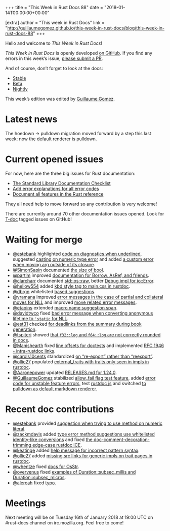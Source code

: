 +++
title = "This Week in Rust Docs 88"
date = "2018-01-14T00:00:00+00:00"

[extra]
author = "This week in Rust Docs"
link = "http://guillaumegomez.github.io/this-week-in-rust-docs/blog/this-week-in-rust-docs-88"
+++
<p>Hello and welcome to <em>This Week in Rust Docs</em>!</p>

<p><em>This Week in Rust Docs</em> is openly developed <a href="https://github.com/GuillaumeGomez/this-week-in-rust-docs">on GitHub</a>.
If you find any errors in this week’s issue, <a href="https://github.com/GuillaumeGomez/this-week-in-rust-docs/pulls">please submit a PR</a>.</p>

<p>And of course, don’t forget to look at the docs:</p>

<ul>
  <li><a href="https://doc.rust-lang.org/">Stable</a></li>
  <li><a href="https://doc.rust-lang.org/beta/">Beta</a></li>
  <li><a href="https://doc.rust-lang.org/nightly/">Nightly</a></li>
</ul>

<p>This week’s edition was edited by <a href="https://github.com/GuillaumeGomez">Guillaume Gomez</a>.</p>

<h1 id="latest-news">Latest news</h1>

<p>The hoedown -&gt; pulldown migration moved forward by a step this last week: now the default renderer is pulldown.</p>

<h1 id="current-opened-issues">Current opened issues</h1>

<p>For now, here are the three big issues for Rust documentation:</p>

<ul>
  <li><a href="https://github.com/rust-lang/rust/issues/29329">The Standard Library Documentation Checklist</a></li>
  <li><a href="https://github.com/rust-lang/rust/issues/32777">Add error explanations for all error codes</a></li>
  <li><a href="https://github.com/rust-lang-nursery/reference/issues/9">Document all features in the Rust reference</a></li>
</ul>

<p>They all need help to move forward so any contribution is very welcome!</p>

<p>There are currently around 70 other documentation issues opened. Look for <a href="https://github.com/rust-lang/rust/labels/T-doc">T-doc</a> tagged issues on GitHub!</p>

<h1 id="waiting-for-merge">Waiting for merge</h1>

<ul>
  <li><a href="https://github.com/estebank">@estebank</a> highlighted <a href="https://github.com/rust-lang/rust/pull/45752">code on diagnostics when underlined</a>, suggested <a href="https://github.com/rust-lang/rust/pull/47247">casting on numeric type error</a> and added <a href="https://github.com/rust-lang/rust/pull/47144">a custom error when moving arg outside of its closure</a>.</li>
  <li><a href="https://github.com/SimonSapin">@SimonSapin</a> documented <a href="https://github.com/rust-lang/rust/pull/46156">the size of bool</a>.</li>
  <li><a href="https://github.com/partim">@partim</a> improved <a href="https://github.com/rust-lang/rust/pull/46518">documentation for Borrow, AsRef, and friends</a>.</li>
  <li><a href="https://github.com/clarcharr">@clarcharr</a> documented <a href="https://github.com/rust-lang/rust/pull/46962">std::os::raw</a>, better <a href="https://github.com/rust-lang/rust/pull/47120">Debug impl for io::Error</a>.</li>
  <li><a href="https://github.com/hellow554">@hellow554</a> added <a href="https://github.com/rust-lang/rust/pull/46938">kbd style tag to main.css in rustdoc</a>.</li>
  <li><a href="https://github.com/dbrgn">@dbrgn</a> whitelisted <a href="https://github.com/rust-lang/rust/pull/46815">based suggestions</a>.</li>
  <li><a href="https://github.com/vramana">@vramana</a> improved <a href="https://github.com/rust-lang/rust/pull/47020">error messages in the case of partial and collateral moves for NLL</a> and improved <a href="https://github.com/rust-lang/rust/pull/47093">move related error messages</a>.</li>
  <li><a href="https://github.com/etaoins">@etaoins</a> extended <a href="https://github.com/rust-lang/rust/pull/47424">macro name suggestion span</a>.</li>
  <li><a href="https://github.com/davidtwco">@davidtwco</a> fixed <a href="https://github.com/rust-lang/rust/pull/47329">bad error message when converting anonymous lifetime to <code class="highlighter-rouge">'static</code> for NLL</a>.</li>
  <li><a href="https://github.com/est31">@est31</a> checked <a href="https://github.com/rust-lang/rust/pull/47423">for deadlinks from the summary during book generation</a>.</li>
  <li><a href="https://github.com/tspiteri">@tspiteri</a> showed <a href="https://github.com/rust-lang/rust/pull/47277">that <code class="highlighter-rouge">f32::log</code> and <code class="highlighter-rouge">f64::log</code> are not correctly rounded in docs</a>.</li>
  <li><a href="https://github.com/Manishearth">@Manishearth</a> fixed <a href="https://github.com/rust-lang/rust/pull/47274">line offsets for doctests</a> and implemented <a href="https://github.com/rust-lang/rust/pull/47046">RFC 1946 - intra-rustdoc links</a>.</li>
  <li><a href="https://github.com/carols10cents">@carols10cents</a> standardized <a href="https://github.com/rust-lang/rust/pull/47404">on “re-export” rather than “reexport”</a>.</li>
  <li><a href="https://github.com/ollie27">@ollie27</a> populated <a href="https://github.com/rust-lang/rust/pull/47313">external_traits with traits only seen in impls in rustdoc</a>.</li>
  <li><a href="https://github.com/Aaronepower">@Aaronepower</a> updated <a href="https://github.com/rust-lang/rust/pull/47286">RELEASES.md for 1.24.0</a>.</li>
  <li><a href="https://github.com/GuillaumeGomez">@GuillaumeGomez</a> stabilized <a href="https://github.com/rust-lang/rust/pull/46501">allow_fail flag test feature</a>, added <a href="https://github.com/rust-lang/rust/pull/47413">error code for unstable feature errors</a>, test <a href="https://github.com/rust-lang/rust/pull/47250">rustdoc js</a> and switched <a href="https://github.com/rust-lang/rust/pull/47398">to pulldown as default markdown renderer</a>.</li>
</ul>

<h1 id="recent-doc-contributions">Recent doc contributions</h1>

<ul>
  <li><a href="https://github.com/estebank">@estebank</a> provided <a href="https://github.com/rust-lang/rust/pull/47171">suggestion when trying to use method on numeric literal</a>.</li>
  <li><a href="https://github.com/zackmdavis">@zackmdavis</a> added <a href="https://github.com/rust-lang/rust/pull/46461">type error method suggestions use whitelisted identity-like conversions</a> and fixed <a href="https://github.com/rust-lang/rust/pull/47210">the doc-comment-decoration-trimming edge-case rustdoc ICE</a>.</li>
  <li><a href="https://github.com/keatinge">@keatinge</a> added <a href="https://github.com/rust-lang/rust/pull/47232">help message for incorrect pattern syntax</a>.</li>
  <li><a href="https://github.com/ollie27">@ollie27</a> added <a href="https://github.com/rust-lang/rust/pull/47039">missing src links for generic impls on trait pages in rustdoc</a>.</li>
  <li><a href="https://github.com/whentze">@whentze</a> fixed <a href="https://github.com/rust-lang/rust/pull/47357">docs for OsStr</a>.</li>
  <li><a href="https://github.com/overvenus">@overvenus</a> fixed <a href="https://github.com/rust-lang/rust/pull/47375">examples of Duration::subsec_millis and Duration::subsec_micros</a>.</li>
  <li><a href="https://github.com/alercah">@alercah</a> fixed <a href="https://github.com/rust-lang/rust/pull/47340">typo</a>.</li>
</ul>

<h1 id="meetings">Meetings</h1>

<p>Next meeting will be on Tuesday 16th of January 2018 at 19:00 UTC on #rust-docs channel on irc.mozilla.org. Feel free to come!</p>
